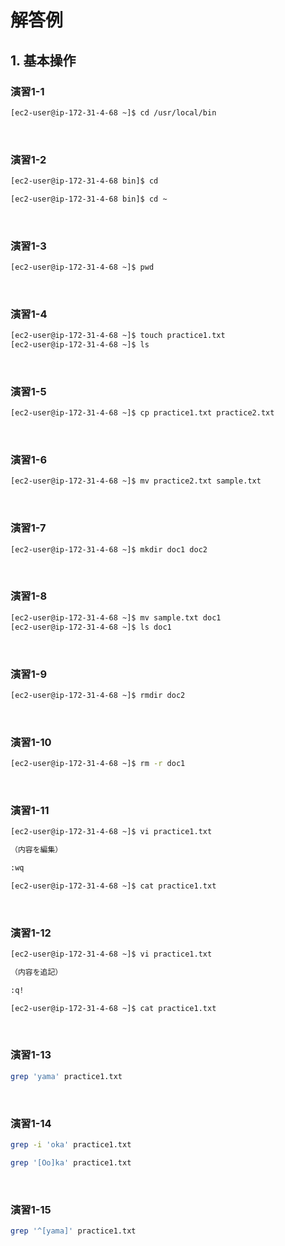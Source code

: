 # 解答例

## 1. 基本操作

### 演習1-1

```sh
[ec2-user@ip-172-31-4-68 ~]$ cd /usr/local/bin
```

<br>

### 演習1-2

```sh
[ec2-user@ip-172-31-4-68 bin]$ cd
```

```sh
[ec2-user@ip-172-31-4-68 bin]$ cd ~
```

<br>

### 演習1-3

```sh
[ec2-user@ip-172-31-4-68 ~]$ pwd
```

<br>

### 演習1-4

```sh
[ec2-user@ip-172-31-4-68 ~]$ touch practice1.txt
[ec2-user@ip-172-31-4-68 ~]$ ls
```

<br>

### 演習1-5

```sh
[ec2-user@ip-172-31-4-68 ~]$ cp practice1.txt practice2.txt
```

<br>

### 演習1-6

```sh
[ec2-user@ip-172-31-4-68 ~]$ mv practice2.txt sample.txt
```

<br>

### 演習1-7

```sh
[ec2-user@ip-172-31-4-68 ~]$ mkdir doc1 doc2
```

<br>

### 演習1-8

```sh
[ec2-user@ip-172-31-4-68 ~]$ mv sample.txt doc1
[ec2-user@ip-172-31-4-68 ~]$ ls doc1
```

<br>

### 演習1-9

```sh
[ec2-user@ip-172-31-4-68 ~]$ rmdir doc2
```

<br>

### 演習1-10

```sh
[ec2-user@ip-172-31-4-68 ~]$ rm -r doc1
```

<br>

### 演習1-11

```sh
[ec2-user@ip-172-31-4-68 ~]$ vi practice1.txt

（内容を編集）

:wq

[ec2-user@ip-172-31-4-68 ~]$ cat practice1.txt
```

<br>

### 演習1-12

```sh
[ec2-user@ip-172-31-4-68 ~]$ vi practice1.txt

（内容を追記）

:q!

[ec2-user@ip-172-31-4-68 ~]$ cat practice1.txt
```

<br>

### 演習1-13

```sh
grep 'yama' practice1.txt
```

<br>

### 演習1-14

```sh
grep -i 'oka' practice1.txt
```

```sh
grep '[Oo]ka' practice1.txt
```

<br>

### 演習1-15

```sh
grep '^[yama]' practice1.txt
```